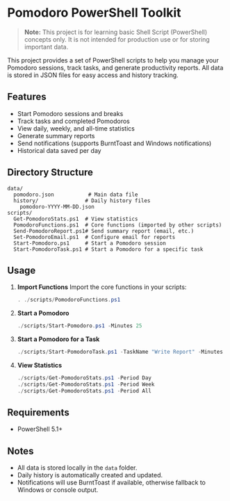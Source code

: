 
# Pomodoro PowerShell Toolkit

> **Note:** This project is for learning basic Shell Script (PowerShell) concepts only. It is not intended for production use or for storing important data.

This project provides a set of PowerShell scripts to help you manage your Pomodoro sessions, track tasks, and generate productivity reports. All data is stored in JSON files for easy access and history tracking.

## Features
- Start Pomodoro sessions and breaks
- Track tasks and completed Pomodoros
- View daily, weekly, and all-time statistics
- Generate summary reports
- Send notifications (supports BurntToast and Windows notifications)
- Historical data saved per day

## Directory Structure
```
data/
  pomodoro.json           # Main data file
  history/               # Daily history files
    pomodoro-YYYY-MM-DD.json
scripts/
  Get-PomodoroStats.ps1  # View statistics
  PomodoroFunctions.ps1  # Core functions (imported by other scripts)
  Send-PomodoroReport.ps1# Send summary report (email, etc.)
  Set-PomodoroEmail.ps1  # Configure email for reports
  Start-Pomodoro.ps1     # Start a Pomodoro session
  Start-PomodoroTask.ps1 # Start a Pomodoro for a specific task
```

## Usage
1. **Import Functions**
   Import the core functions in your scripts:
   ```powershell
   . ./scripts/PomodoroFunctions.ps1
   ```
2. **Start a Pomodoro**
   ```powershell
   ./scripts/Start-Pomodoro.ps1 -Minutes 25
   ```
3. **Start a Pomodoro for a Task**
   ```powershell
   ./scripts/Start-PomodoroTask.ps1 -TaskName "Write Report" -Minutes 25
   ```
4. **View Statistics**
   ```powershell
   ./scripts/Get-PomodoroStats.ps1 -Period Day
   ./scripts/Get-PomodoroStats.ps1 -Period Week
   ./scripts/Get-PomodoroStats.ps1 -Period All
   ```

## Requirements
- PowerShell 5.1+

## Notes
- All data is stored locally in the `data` folder.
- Daily history is automatically created and updated.
- Notifications will use BurntToast if available, otherwise fallback to Windows or console output.

